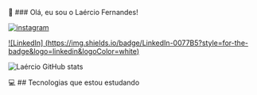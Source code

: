 👊  ### Olá, eu sou o Laércio Fernandes!

[![instagram](https://img.shields.io/badge/Instagram-E4405F?style=for-the-badge&logo=instagram&logoColor=white)](https://instagram.com/laerciofernandesmelo?igshid=MzNlNGNkZWQ4Mg==)

[![LinkedIn] (https://img.shields.io/badge/LinkedIn-0077B5?style=for-the-badge&logo=linkedin&logoColor=white)](https://www.linkedin.com/in/laercio-fernandes-desenvolvedor-front-end/)

![Laércio GitHub stats](https://github-readme-stats.vercel.app/api?username=fernandesmelo&show_icons=true&theme=dark)

💻 ## Tecnologias que estou estudando
